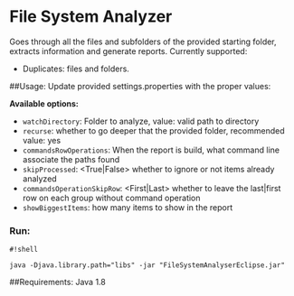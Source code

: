 # File System Analyzer
Goes through all the files and subfolders of the provided starting folder, extracts information and generate reports. 
Currently supported:
+ Duplicates: files and folders.

##Usage:
Update provided settings.properties with the proper values:

**Available options:**

* `watchDirectory`: Folder to analyze, value: valid path to directory
* `recurse`: whether to go deeper that the provided folder, recommended value: yes
* `commandsRowOperations`: When the report is build, what command line associate the paths found
* `skipProcessed`: <True|False> whether to ignore or not items already analyzed
* `commandsOperationSkipRow`: <First|Last> whether to leave the last|first row on each group without command operation
* `showBiggestItems`: <integer> how many items to show in the report

### Run:

```
#!shell

java -Djava.library.path="libs" -jar "FileSystemAnalyserEclipse.jar" 

```


##Requirements:
Java 1.8
